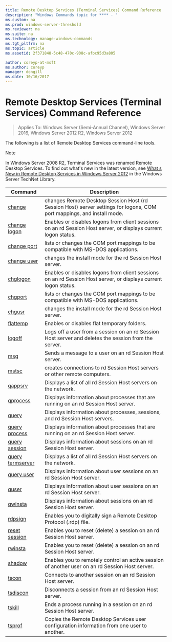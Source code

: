 ```yaml
---
title: Remote Desktop Services (Terminal Services) Command Reference
description: "Windows Commands topic for **** - "
ms.custom: na
ms.prod: windows-server-threshold
ms.reviewer: na
ms.suite: na
ms.technology: manage-windows-commands
ms.tgt_pltfrm: na
ms.topic: article
ms.assetid: 2f371848-5c48-470c-908c-afbc95d3a805

author: coreyp-at-msft
ms.author: coreyp
manager: dongill
ms.date: 10/16/2017
---
```

# Remote Desktop Services (Terminal Services) Command Reference

>Applies To: Windows Server (Semi-Annual Channel), Windows Server 2016, Windows Server 2012 R2, Windows Server 2012

The following is a list of Remote Desktop Services command-line tools.
> [!NOTE]
> In Windows Server 2008 R2, Terminal Services was renamed Remote Desktop Services. To find out what's new in the latest version, see [What s New in Remote Desktop Services in Windows Server 2012](https://technet.microsoft.com/library/hh831527) in the Windows Server TechNet Library.
> 
> |                 Command                 |                                                      Description                                                       |
> |-----------------------------------------|------------------------------------------------------------------------------------------------------------------------|
> |           [change](change.md)           | changes Remote Desktop Session Host (rd Session Host) server settings for logons, COM port mappings, and install mode. |
> |     [change logon](change-logon.md)     |    Enables or disables logons from client sessions on an rd Session Host server, or displays current logon status.     |
> |      [change port](change-port.md)      |                   lists or changes the COM port mappings to be compatible with MS-DOS applications.                    |
> |      [change user](change-user.md)      |                                changes the install mode for the rd Session Host server.                                |
> |         [chglogon](chglogon.md)         |    Enables or disables logons from client sessions on an rd Session Host server, or displays current logon status.     |
> |          [chgport](chgport.md)          |                   lists or changes the COM port mappings to be compatible with MS-DOS applications.                    |
> |           [chgusr](chgusr.md)           |                                changes the install mode for the rd Session Host server.                                |
> |         [flattemp](flattemp.md)         |                                      Enables or disables flat temporary folders.                                       |
> |           [logoff](logoff.md)           |          Logs off a user from a session on an rd Session Host server and deletes the session from the server.          |
> |              [msg](msg.md)              |                                Sends a message to a user on an rd Session Host server.                                 |
> |            [mstsc](mstsc.md)            |                       creates connections to rd Session Host servers or other remote computers.                        |
> |          [qappsrv](qappsrv.md)          |                             Displays a list of all rd Session Host servers on the network.                             |
> |         [qprocess](qprocess.md)         |                  Displays information about processes that are running on an rd Session Host server.                   |
> |            [query](query.md)            |                      Displays information about processes, sessions, and rd Session Host servers.                      |
> |    [query process](query-process.md)    |                  Displays information about processes that are running on an rd Session Host server.                   |
> |    [query session](query-session.md)    |                           Displays information about sessions on an rd Session Host server.                            |
> | [query termserver](query-termserver.md) |                             Displays a list of all rd Session Host servers on the network.                             |
> |       [query user](query-user.md)       |                         Displays information about user sessions on an rd Session Host server.                         |
> |            [quser](quser.md)            |                         Displays information about user sessions on an rd Session Host server.                         |
> |          [qwinsta](qwinsta.md)          |                           Displays information about sessions on an rd Session Host server.                            |
> |          [rdpsign](rdpsign.md)          |                          Enables you to digitally sign a Remote Desktop Protocol (.rdp) file.                          |
> |    [reset session](reset-session.md)    |                         Enables you to reset (delete) a session on an rd Session Host server.                          |
> |          [rwinsta](rwinsta.md)          |                         Enables you to reset (delete) a session on an rd Session Host server.                          |
> |           [shadow](shadow.md)           |            Enables you to remotely control an active session of another user on an rd Session Host server.             |
> |            [tscon](tscon.md)            |                               Connects to another session on an rd Session Host server.                                |
> |         [tsdiscon](tsdiscon.md)         |                                 Disconnects a session from an rd Session Host server.                                  |
> |           [tskill](tskill.md)           |                           Ends a process running in a session on an rd Session Host server.                            |
> |           [tsprof](tsprof.md)           |              Copies the Remote Desktop Services user configuration information from one user to another.               |
